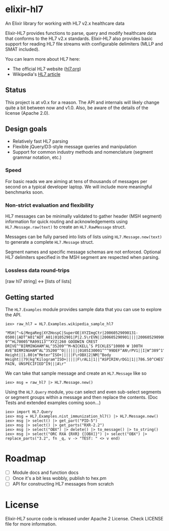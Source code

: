 # elixir-hl7
An Elixir library for working with HL7 v2.x healthcare data 

Elixir-HL7 provides functions to parse, query and modify healthcare data that conforms to the HL7 v2.x standards. Elixir-HL7 also provides basic support for reading HL7 file streams with configurable delimiters (MLLP and SMAT included). 

You can learn more about HL7 here:
* The official HL7 website ([hl7.org](http://www.hl7.org/index.cfm))
* Wikipedia's [HL7 article](https://en.wikipedia.org/wiki/Health_Level_7) 

## Status

This project is at v0.x for a reason. The API and internals will likely change quite a bit between now and v1.0. Also, be aware of the details of the license (Apache 2.0). 

## Design goals

- Relatively fast HL7 parsing
- Flexible jQuery/D3-style message queries and manipulation
- Support for common industry methods and nomenclature (segment grammar notation, etc.)

### Speed

For basic reads we are aiming at tens of thousands of messages per second on a typical developer laptop.
We will include more meaningful benchmarks soon.

### Non-strict evaluation and flexibility

HL7 messages can be minimally validated to gather header (MSH segment) information for quick routing and acknowledgements using `HL7.Message.raw(text)` to create an `HL7.RawMessage` struct.

Messages can be fully parsed into lists of lists using `HL7.Message.new(text)` to generate a complete `HL7.Message` struct.

Segment names and specific message schemas are not enforced. Optional HL7 delimiters specified in the MSH segment are respected when parsing.

### Lossless data round-trips

[raw hl7 string] <-> [lists of lists] 

## Getting started

The `HL7.Examples` module provides sample data that you can use to explore the API. 

```
iex> raw_hl7 = HL7.Examples.wikipedia_sample_hl7

"MSH|^~&|MegaReg|XYZHospC|SuperOE|XYZImgCtr|20060529090131-0500||ADT^A01^ADT_A01|01052901|P|2.5\rEVN||200605290901||||200605290900\rPID|||56782445^^^UAReg^PI||KLEINSAMPLE^BARRY^Q^JR||19620910|M||2028-9^^HL70005^RA99113^^XYZ|260 GOODWIN CREST DRIVE^^BIRMINGHAM^AL^35209^^M~NICKELL’S PICKLES^10000 W 100TH AVE^BIRMINGHAM^AL^35200^^O|||||||0105I30001^^^99DEF^AN\rPV1||I|W^389^1^UABH^^^^3||||12345^MORGAN^REX^J^^^MD^0010^UAMC^L||67890^GRAINGER^LUCY^X^^^MD^0010^UAMC^L|MED|||||A0||13579^POTTER^SHERMAN^T^^^MD^0010^UAMC^L|||||||||||||||||||||||||||200605290900\rOBX|1|NM|^Body Height||1.80|m^Meter^ISO+|||||F\rOBX|2|NM|^Body Weight||79|kg^Kilogram^ISO+|||||F\rAL1|1||^ASPIRIN\rDG1|1||786.50^CHEST PAIN, UNSPECIFIED^I9|||A\r"
```

We can take that sample message and create an `HL7.Message` like so

```
iex> msg = raw_hl7 |> HL7.Message.new() 
```

Using the `HL7.Query` module, you can select and even sub-select segments or segment groups within a message and then replace the contents.
(Doc Tests and extended examples coming soon...)

```
iex> import HL7.Query
iex> msg = HL7.Examples.nist_immunization_hl7() |> HL7.Message.new()
iex> msg |> select() |> get_part("PID-5") 
iex> msg |> select() |> get_parts("RXR-2.2")
iex> msg |> select("OBX") |> delete() |> to_message() |> to_string()
iex> msg |> select("ORC RXA {RXR} {[OBX]}") |> select("OBX") |> replace_parts("3.2", fn _q, v -> "TEST: " <> v end) 
```

# Roadmap 
- [ ] Module docs and function docs
- [ ] Once it's a bit less wobbly, publish to hex.pm
- [ ] API for constructing HL7 messages from scratch

# License

Elixir-HL7 source code is released under Apache 2 License. Check LICENSE file for more information.
